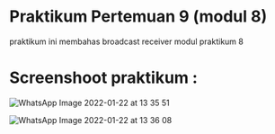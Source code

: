 # Praktikum Pertemuan 9 (modul 8)
praktikum ini membahas broadcast receiver modul praktikum 8
# Screenshoot praktikum :

![WhatsApp Image 2022-01-22 at 13 35 51](https://user-images.githubusercontent.com/72422140/150628386-346440be-67d2-44a8-ab35-deedb984db75.jpeg)


![WhatsApp Image 2022-01-22 at 13 36 08](https://user-images.githubusercontent.com/72422140/150628387-fae070b8-2c93-40f4-ac7a-7e33f3889db1.jpeg)
